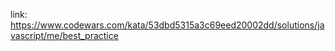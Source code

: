link: 
https://www.codewars.com/kata/53dbd5315a3c69eed20002dd/solutions/javascript/me/best_practice
